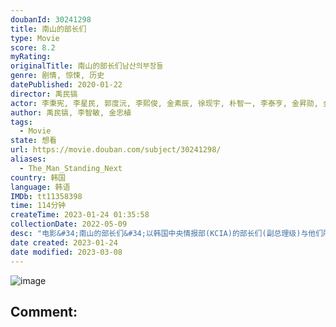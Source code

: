 ```yaml
---
doubanId: 30241298
title: 南山的部长们
type: Movie
score: 8.2
myRating: 
originalTitle: 南山的部长们남산의부장들
genre: 剧情, 惊悚, 历史
datePublished: 2020-01-22
director: 禹民镐
actor: 李秉宪, 李星民, 郭度沅, 李熙俊, 金素辰, 徐现宇, 朴智一, 李泰亨, 金昇勋, 金明善, 朴成根, 郑钟宇, 金民尚, 周锡泰, 成民秀, 赵惠珠, 孙炳旭, 朴炫宇, 严志满, 柳正浩, 金弘波, 李东国, 金洛均
author: 禹民镐, 李智敏, 金忠植
tags:
  - Movie
state: 想看
url: https://movie.douban.com/subject/30241298/
aliases:
  - The_Man_Standing_Next
country: 韩国
language: 韩语
IMDb: tt11358398
time: 114分钟
createTime: 2023-01-24 01:35:58
collectionDate: 2022-05-09
desc: "电影&#34;南山的部长们&#34;以韩国中央情报部(KCIA)的部长们(副总理级)与他们所主导的政治阴谋为素材，原作为揭露韩国政治内幕的同名小说，以历代中央情报部的部长金载圭和金炯旭的故事为中心重新创作而成。19..."
date created: 2023-01-24
date modified: 2023-03-08
---
```


![image](p2581888792.jpg)

Comment:
---
